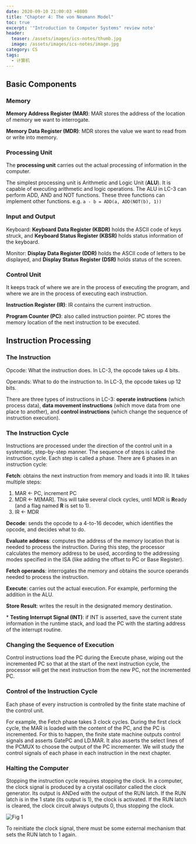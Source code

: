 ```yaml
---
date: 2020-09-10 21:00:03 +0800
title: "Chapter 4: The von Neumann Model"
toc: true
excerpt: '"Introduction to Computer Systems" review note'
header:
  teaser: /assets/images/ics-notes/thumb.jpg
  image: /assets/images/ics-notes/image.jpg
category: CS
tags:
  - 计算机
---
```


## Basic Components

### Memory

**Memory Address Register (MAR)**: MAR stores the address of the location of memory we want to interrogate.

**Memory Data Register (MDR)**: MDR stores the value we want to read from or write into memory.

### Processing Unit

The **processing unit** carries out the actual processing of information in the computer.

The simplest processing unit is Arithmetic and Logic Unit (**ALU**). It is capable of executing arithmetic and logic operations. The ALU in LC-3 can perform ADD, AND and NOT functions. These three functions can implement other functions. e.g. `a - b = ADD(a, ADD(NOT(b), 1))`

### Input and Output

Keyboard: **Keyboard Data Register (KBDR)** holds the ASCII code of keys struck, and **Keyboard Status Register (KBSR)** holds status information of the keyboard.

Monitor: **Display Data Register (DDR)** holds the ASCII code of letters to be displayed, and **Display Status Register (DSR)** holds status of the screen.

### Control Unit

It keeps track of where we are in the process of executing the program, and where we are in the process of executing each instruction.

**Instruction Register (IR)**: IR contains the current instruction.

**Program Counter (PC)**: also called instruction pointer. PC stores the memory location of the next instruction to be executed.

## Instruction Processing

### The Instruction

Opcode: What the instruction does. In LC-3, the opcode takes up 4 bits.

Operands: What to do the instruction to. In LC-3, the opcode takes up 12 bits.

There are three types of instructions in LC-3: **operate instructions** (which process data), **data movement instructions** (which move data from one place to another), and **control instructions** (which change the sequence of instruction execution).

### The Instruction Cycle

Instructions are processed under the direction of the control unit in a systematic, step-by-step manner. The sequence of steps is called the instruction cycle. Each step is called a phase. There are 6 phases in an instruction cycle:

**Fetch**: obtains the next instruction from memory and loads it into IR. It takes multiple steps:

1. MAR ← PC, increment PC
2. MDR ← M[MAR]. This will take several clock cycles, until MDR is **R**eady (and a flag named **R** is set to 1).
3. IR ← MDR

**Decode**: sends the opcode to a 4-to-16 decoder, which identifies the opcode, and decides what to do.

**Evaluate address**: computes the address of the memory location that is needed to process the instruction. During this step, the processor calculates the memory address to be used, according to the addressing modes specified in the ISA (like adding the offset to PC or Base Register).

**Fetch operands**: interrogates the memory and obtains the source operands needed to process the instruction.

**Execute**: carries out the actual execution. For example, performing the addition in the ALU.

**Store Result**: writes the result in the designated memory destination.

\* **Testing Interrupt Signal (INT)**: if INT is asserted, save the current state information in the runtime stack, and load the PC with the starting address of the interrupt routine.

### Changing the Sequence of Execution

Control instructions load the PC during the Execute phase, wiping out the incremented PC so that at the start of the next instruction cycle, the processor will get the next instruction from the new PC, not the incremented PC.

### Control of the Instruction Cycle

Each phase of every instruction is controlled by the finite state machine of the control unit.

For example, the Fetch phase takes 3 clock cycles. During the first clock cycle, the MAR is loaded with the content of the PC, and the PC is incremented. For this to happen, the finite state machine outputs control signals and asserts GatePC and LD.MAR. It also asserts the select lines of the PCMUX to choose the output of the PC incrementer. We will study the control signals of each phase in each instruction in the next chapter.

### Halting the Computer

Stopping the instruction cycle requires stopping the clock. In a computer, the clock signal is produced by a crystal oscillator called the clock generator. Its output is ANDed with the output of the RUN latch. If the RUN latch is in the 1 state (its output is 1), the clock is activated. If the RUN latch is cleared, the clock circuit always outputs 0, thus stopping the clock.

![Fig 1](/assets/images/ics-notes/4-1.jpg)

To reinitiate the clock signal, there must be some external mechanism that sets the RUN latch to 1 again.
 
